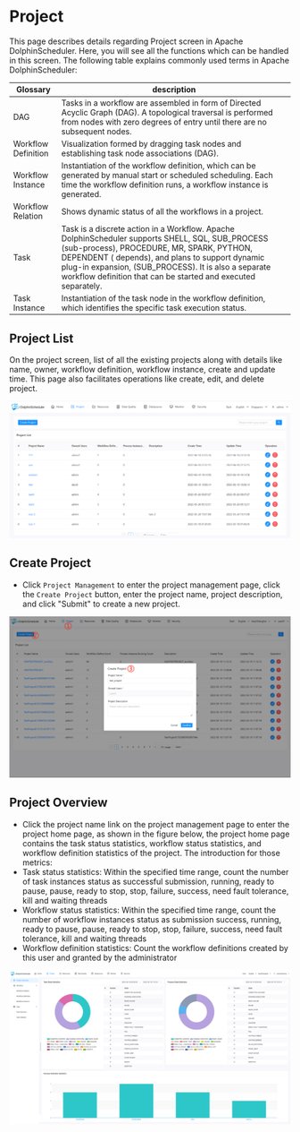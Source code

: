 # Project

This page describes details regarding Project screen in Apache DolphinScheduler. Here, you will see all the functions which can be handled in this screen. The following table explains commonly used terms in Apache DolphinScheduler:

|      Glossary       |                                                                                                                                                        description                                                                                                                                                        |
|---------------------|---------------------------------------------------------------------------------------------------------------------------------------------------------------------------------------------------------------------------------------------------------------------------------------------------------------------------|
| DAG                 | Tasks in a workflow are assembled in form of Directed Acyclic Graph (DAG). A topological traversal is performed from nodes with zero degrees of entry until there are no subsequent nodes.                                                                                                                                |
| Workflow Definition | Visualization formed by dragging task nodes and establishing task node associations (DAG).                                                                                                                                                                                                                                |
| Workflow Instance   | Instantiation of the workflow definition, which can be generated by manual start or scheduled scheduling. Each time the workflow definition runs, a workflow instance is generated.                                                                                                                                        |
| Workflow Relation   | Shows dynamic status of all the workflows in a project.                                                                                                                                                                                                                                                                   |
| Task                | Task is a discrete action in a Workflow. Apache DolphinScheduler supports SHELL, SQL, SUB_PROCESS (sub-process), PROCEDURE, MR, SPARK, PYTHON, DEPENDENT ( depends), and plans to support dynamic plug-in expansion, (SUB_PROCESS). It is also a separate workflow definition that can be started and executed separately. |
| Task Instance       | Instantiation of the task node in the workflow definition, which identifies the specific task execution status.                                                                                                                                                                                                            |

## Project List

On the project screen, list of all the existing projects along with details like name, owner, workflow definition, workflow instance, create and update time. This page also facilitates operations like create, edit, and delete project.

![project-list](../../../../img/new_ui/dev/project/project-list.png)

## Create Project

- Click `Project Management` to enter the project management page, click the `Create Project` button, enter the project name, project description, and click "Submit" to create a new project.

![project-list](../../../../img/new_ui/dev/project/project-create.png)

## Project Overview

- Click the project name link on the project management page to enter the project home page, as shown in the figure below, the project home page contains the task status statistics, workflow status statistics, and workflow definition statistics of the project. The introduction for those metrics:
- Task status statistics: Within the specified time range, count the number of task instances status as successful submission, running, ready to pause, pause, ready to stop, stop, failure, success, need fault tolerance, kill and waiting threads
- Workflow status statistics: Within the specified time range, count the number of workflow instances status as submission success, running, ready to pause, pause, ready to stop, stop, failure, success, need fault tolerance, kill and waiting threads
- Workflow definition statistics: Count the workflow definitions created by this user and granted by the administrator

![project-overview](../../../../img/new_ui/dev/project/project-overview.png)

